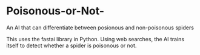 # Poisonous-or-Not-

An AI that can differentiate between posionous and non-poisonous spiders

This uses the fastai library in Python. Using web searches, the AI trains itself to detect whether a spider is poisonous or not. 
